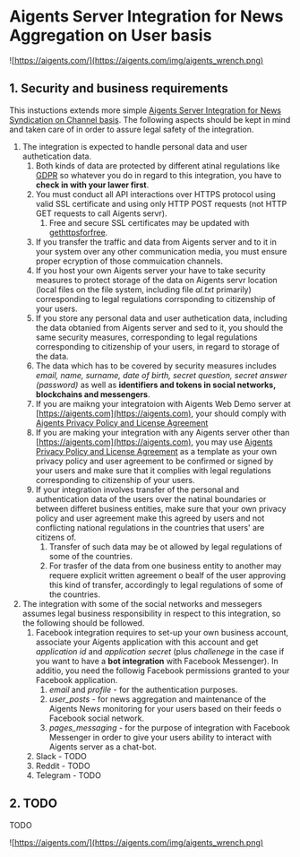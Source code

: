 # Aigents Server Integration for News Aggregation on User basis

![https://aigents.com/](https://aigents.com/img/aigents_wrench.png)

## 1. Security and business requirements

This instuctions extends more simple [Aigents Server Integration for News Syndication on Channel basis](https://github.com/aigents/aigents-java/blob/master/doc/aigents_integration_news_channel.md). 
The following aspects should be kept in mind and taken care of in order to assure legal safety of the integration.

1. The integration is expected to handle personal data and user authetication data.
	1. Both kinds of data are protected by different atinal regulations like [GDPR](https://gdpr-info.eu/) so whatever you do in regard to this integration, you have to **check in with your lawer first**.
	1. You must conduct all API interactions over HTTPS protocol using valid SSL certificate and using only HTTP POST requests (not HTTP GET requests to call Aigents servr).
		1. Free and secure SSL certificates may be updated with [gethttpsforfree](https://gethttpsforfree.com/). 
	1. If you transfer the traffic and data from Aigents server and to it in your system over any other communication media, you must ensure proper ecryption of those commuication channels. 
	1. If you host your own Aigents server your have to take security measures to protect storage of the data on Aigents servr location (local files on the file system, including file *al.txt* primarily) corresponding to legal regulations corrsponding to citizenship of your users.
	1. If you store any personal data and user authetication data, including the data obtanied from Aigents server and sed to it, you should the same security measures, corresponding to legal regulations corresponding to citizenship of your users, in regard to storage of the data.
	1. The data which has to be covered by security measures includes *email, name, surname, date of birth, secret question, secret answer (password)* as well as **identifiers and tokens in social networks, blockchains and messengers**.    
	1. If you are maikng your integratoion with Aigents Web Demo server at [https://aigents.com](https://aigents.com), your should comply with [Aigents Privacy Policy and License Agreement](https://aigents.com/en/license.html) 
	1. If you are making your integration with any Aigents server other than [https://aigents.com](https://aigents.com), you may use [Aigents Privacy Policy and License Agreement](https://aigents.com/en/license.html) as a template as your own privacy policy and user agreement to be confirmed or signed by your users and make sure that it complies with legal regulations corresponding to citizenship of your users.
	1. If your integration involves transfer of the personal and authentication data of the users over the natinal boundaries or between differet business entities, make sure that your own privacy policy and user agreement make this agreed by users and not conflicting national regulations in the countries that users' are citizens of.
		1. Transfer of such data may be ot allowed by legal regulations of some of the countries. 
		1. For trasfer of the data from one business entity to another may requere explicit written agreement o bealf of the user approving this kind of transfer, accordingly to legal regulations of some of the countries.
1. The integration with some of the social networks and messegers assumes legal business responsibility in respect to this integration, so the following should be followed.
	1. Facebook integration requires to set-up your own business account, associate your Aigents application with this account and get *application id* and *application secret* (plus *challenege* in the case if you want to have a **bot integration** with Facebook Messenger). In additio, you need the followig Facebook permissions granted to your Facebook application.
		1. *email* and *profile* - for the authentication purposes.
		1. *user_posts* - for news aggregation and maintenance of the Aigents News monitoring for your users based on their feeds o Facebook social network.
		1. *pages_messaging* - for the purpose of integration with Facebook Messenger in order to give your users ability to interact with Aigents server as a chat-bot.
	1. Slack - TODO
	1. Reddit - TODO
	1. Telegram - TODO	       
	
## 2. TODO

TODO

![https://aigents.com/](https://aigents.com/img/aigents_wrench.png)
